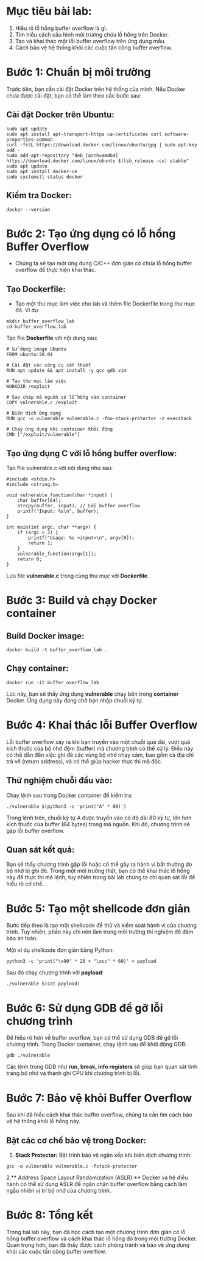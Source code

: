 # Mục tiêu bài lab:
1. Hiểu rõ lỗ hổng buffer overflow là gì.
2. Tìm hiểu cách cấu hình môi trường chứa lỗ hổng trên Docker.
3. Tạo và khai thác một lỗi buffer overflow trên ứng dụng mẫu.
4. Cách bảo vệ hệ thống khỏi các cuộc tấn công buffer overflow.

# Bước 1: Chuẩn bị môi trường
Trước tiên, bạn cần cài đặt Docker trên hệ thống của mình. Nếu Docker chưa được cài đặt, bạn có thể làm theo các bước sau:

## Cài đặt Docker trên Ubuntu:
```
sudo apt update
sudo apt install apt-transport-https ca-certificates curl software-properties-common
curl -fsSL https://download.docker.com/linux/ubuntu/gpg | sudo apt-key add -
sudo add-apt-repository "deb [arch=amd64] https://download.docker.com/linux/ubuntu $(lsb_release -cs) stable"
sudo apt update
sudo apt install docker-ce
sudo systemctl status docker
```
## Kiểm tra Docker:
```
docker --version
```
# Bước 2: Tạo ứng dụng có lỗ hổng Buffer Overflow
- Chúng ta sẽ tạo một ứng dụng C/C++ đơn giản có chứa lỗ hổng buffer overflow để thực hiện khai thác.

## Tạo Dockerfile:
- Tạo một thư mục làm việc cho lab và thêm file Dockerfile trong thư mục đó. Ví dụ:

```
mkdir buffer_overflow_lab
cd buffer_overflow_lab
```
Tạo file **Dockerfile** với nội dung sau:

```
# Sử dụng image Ubuntu
FROM ubuntu:20.04

# Cài đặt các công cụ cần thiết
RUN apt update && apt install -y gcc gdb vim

# Tạo thư mục làm việc
WORKDIR /exploit

# Sao chép mã nguồn có lỗ hổng vào container
COPY vulnerable.c /exploit

# Biên dịch ứng dụng
RUN gcc -o vulnerable vulnerable.c -fno-stack-protector -z execstack

# Chạy ứng dụng khi container khởi động
CMD ["/exploit/vulnerable"]
```
## Tạo ứng dụng C với lỗ hổng buffer overflow:
Tạo file vulnerable.c với nội dung như sau:
```
#include <stdio.h>
#include <string.h>

void vulnerable_function(char *input) {
    char buffer[64];
    strcpy(buffer, input); // Lỗi buffer overflow
    printf("Input: %s\n", buffer);
}

int main(int argc, char **argv) {
    if (argc < 2) {
        printf("Usage: %s <input>\n", argv[0]);
        return 1;
    }
    vulnerable_function(argv[1]);
    return 0;
}
```
Lưu file **vulnerable.c** trong cùng thư mục với **Dockerfile**.

# Bước 3: Build và chạy Docker container
## Build Docker image:
```
docker build -t buffer_overflow_lab .
```
## Chạy container:
```
docker run -it buffer_overflow_lab
```
Lúc này, bạn sẽ thấy ứng dụng **vulnerable** chạy bên trong **container** Docker. Ứng dụng này đang chờ bạn nhập chuỗi ký tự.


# Bước 4: Khai thác lỗi Buffer Overflow
Lỗi buffer overflow xảy ra khi bạn truyền vào một chuỗi quá dài, vượt quá kích thước của bộ nhớ đệm (buffer) mà chương trình có thể xử lý. Điều này có thể dẫn đến việc ghi đè các vùng bộ nhớ nhạy cảm, bao gồm cả địa chỉ trả về (return address), và có thể giúp hacker thực thi mã độc.

## Thử nghiệm chuỗi đầu vào:
Chạy lệnh sau trong Docker container để kiểm tra:
```
./vulnerable $(python3 -c 'print("A" * 80)')
```
Trong lệnh trên, chuỗi ký tự A được truyền vào có độ dài 80 ký tự, lớn hơn kích thước của buffer (64 bytes) trong mã nguồn. Khi đó, chương trình sẽ gặp lỗi buffer overflow.
## Quan sát kết quả:
Bạn sẽ thấy chương trình gặp lỗi hoặc có thể gây ra hành vi bất thường do bộ nhớ bị ghi đè. Trong một môi trường thật, bạn có thể khai thác lỗ hổng này để thực thi mã lệnh, tuy nhiên trong bài lab chúng ta chỉ quan sát lỗi để hiểu rõ cơ chế.
# Bước 5: Tạo một shellcode đơn giản
Bước tiếp theo là tạo một shellcode để thử và kiểm soát hành vi của chương trình. Tuy nhiên, phần này chỉ nên làm trong môi trường thí nghiệm để đảm bảo an toàn.

Một ví dụ shellcode đơn giản bằng Python:
```
python3 -c 'print("\x90" * 20 + "\xcc" * 60)' > payload
```
Sau đó chạy chương trình với **payload**:
```
./vulnerable $(cat payload)
```
# Bước 6: Sử dụng GDB để gỡ lỗi chương trình
Để hiểu rõ hơn về buffer overflow, bạn có thể sử dụng GDB để gỡ lỗi chương trình. Trong Docker container, chạy lệnh sau để khởi động GDB:
```
gdb ./vulnerable
```
Các lệnh trong GDB như **run, break, info registers** sẽ giúp bạn quan sát tình trạng bộ nhớ và thanh ghi CPU khi chương trình bị lỗi.
# Bước 7: Bảo vệ khỏi Buffer Overflow

Sau khi đã hiểu cách khai thác buffer overflow, chúng ta cần tìm cách bảo vệ hệ thống khỏi lỗ hổng này.
## Bật các cơ chế bảo vệ trong Docker:
1. **Stack Protector:** Bật trình bảo vệ ngăn xếp khi biên dịch chương trình:

```
gcc -o vulnerable vulnerable.c -fstack-protector
```
2.** Address Space Layout Randomization (ASLR):** Docker và hệ điều hành có thể sử dụng ASLR để ngăn chặn buffer overflow bằng cách làm ngẫu nhiên vị trí bộ nhớ của chương trình.
# Bước 8: Tổng kết
Trong bài lab này, bạn đã học cách tạo một chương trình đơn giản có lỗ hổng buffer overflow và cách khai thác lỗ hổng đó trong môi trường Docker. Quan trọng hơn, bạn đã thấy được cách phòng tránh và bảo vệ ứng dụng khỏi các cuộc tấn công buffer overflow.


